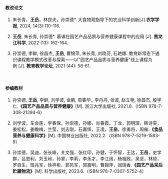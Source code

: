 #### 教改论文

1. 朱长青，**王岳**，林良夫，孙崇德*. 大食物观指导下的农业科学创新[J].**农学学报**, 2024, 14(3):110-116.

2. **王岳**, 朱长青, 孙崇德*. 慕课在园艺产品品质与营养健康课程中的应用 [J]. **黑龙江科学**, 2022 (13): 162-164.

3. 孙崇德, 李鲜, 徐昌杰, **王岳**, 曹锦萍, 朱长青, 刘晓芬, 石艳娜. 教育新常态下通识课程教学模式改革与探索——以"园艺产品品质与营养健康"线上课程为例 [J]. **教育教学论坛**, 2021 (44): 58-61.

 

#### 参编教材

1. 孙崇德,  **王岳**, 李鲜, 刘学波, 金鹏, 周春华,, 李丹丹, 张波, 赵立艳, 徐昌杰, 殷学仁.**《园艺产品品质与营养健康》**[M]. 浙江大学出版社, 2021.8.（ISBN 978-7-308-21294-6）

2. 刘学波，车会莲，李春保，孙崇德，孙娜，肖春霞，丁龙，郭明璋，韩诗雯，姜松松，姜瞻梅，兰莹，刘志刚，石嘉怿，王凌，**王岳**，徐勇将，周催.**《食品营养与健康科学》**[M]. 中国林业出版社, 2022.2.（ISBN 978-7-5219-1583-9）

3. 孙崇德，吴迪，张长峰，关文强，张红印，孙健，于怀智，王达，**王岳**，史学群，吕恩利，刘玉岭，孙翠，李莉，李永才，李江阔，杨相政，吴坚，林琼，罗自生，班兆军，徐祥彬，郭风军，郭嘉明，曹锦萍，阎瑞香.**《园艺产品采后贮藏物流》**[M]. 科学出版社, 2023.6.（ISBN 978-7-0307-5752-4）

